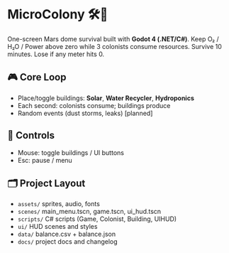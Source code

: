 # MicroColony 🛠️🌱
One-screen Mars dome survival built with **Godot 4 (.NET/C#)**. Keep O₂ / H₂O / Power above zero while 3 colonists consume resources. Survive 10 minutes. Lose if any meter hits 0.

## 🎮 Core Loop
- Place/toggle buildings: **Solar**, **Water Recycler**, **Hydroponics**
- Each second: colonists consume; buildings produce
- Random events (dust storms, leaks) [planned]

## 🧩 Controls
- Mouse: toggle buildings / UI buttons
- Esc: pause / menu

## 🗂 Project Layout

- `assets/` sprites, audio, fonts
- `scenes/` main_menu.tscn, game.tscn, ui_hud.tscn
- `scripts/` C# scripts (Game, Colonist, Building, UIHUD)
- `ui/` HUD scenes and styles
- `data/` balance.csv + balance.json
- `docs/` project docs and changelog

